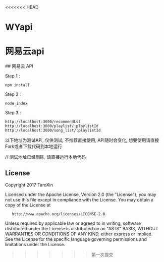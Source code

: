 <<<<<<< HEAD
# WYapi
网易云api
=======
﻿## 网易云 API

Step 1 :
```
npm install
```

Step 2 :
```
node index
```

Step 3 :
```
http://localhost:3000/recommendLst
http://localhost:3000/playlist/:playlistId
http://localhost:3000/song_list/:playlistId
```


以下地址为测试API, 仅供测试, 不推荐直接使用, API随时会变化, 想要使用请直接Fork或者下载代码到本地运行

// 测试地址已经删除, 请直接运行本地代码

## License

   Copyright 2017 TaroXin

   Licensed under the Apache License, Version 2.0 (the "License");
   you may not use this file except in compliance with the License.
   You may obtain a copy of the License at

       http://www.apache.org/licenses/LICENSE-2.0

   Unless required by applicable law or agreed to in writing, software
   distributed under the License is distributed on an "AS IS" BASIS,
   WITHOUT WARRANTIES OR CONDITIONS OF ANY KIND, either express or implied.
   See the License for the specific language governing permissions and
   limitations under the License.
>>>>>>> 第一次提交

